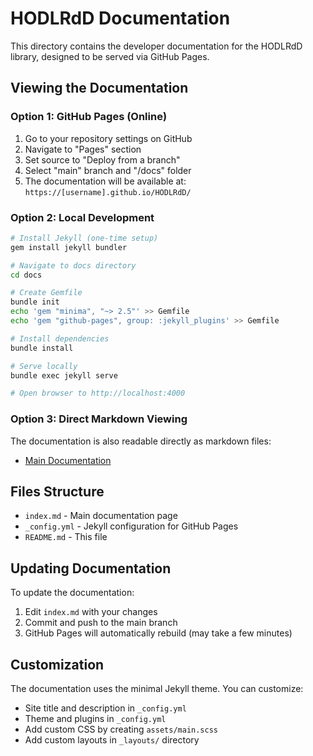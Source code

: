 # HODLRdD Documentation

This directory contains the developer documentation for the HODLRdD library, designed to be served via GitHub Pages.

## Viewing the Documentation

### Option 1: GitHub Pages (Online)
1. Go to your repository settings on GitHub
2. Navigate to "Pages" section
3. Set source to "Deploy from a branch"
4. Select "main" branch and "/docs" folder
5. The documentation will be available at: `https://[username].github.io/HODLRdD/`

### Option 2: Local Development
```bash
# Install Jekyll (one-time setup)
gem install jekyll bundler

# Navigate to docs directory
cd docs

# Create Gemfile
bundle init
echo 'gem "minima", "~> 2.5"' >> Gemfile
echo 'gem "github-pages", group: :jekyll_plugins' >> Gemfile

# Install dependencies
bundle install

# Serve locally
bundle exec jekyll serve

# Open browser to http://localhost:4000
```

### Option 3: Direct Markdown Viewing
The documentation is also readable directly as markdown files:
- [Main Documentation](./index.md)

## Files Structure

- `index.md` - Main documentation page
- `_config.yml` - Jekyll configuration for GitHub Pages
- `README.md` - This file

## Updating Documentation

To update the documentation:
1. Edit `index.md` with your changes
2. Commit and push to the main branch
3. GitHub Pages will automatically rebuild (may take a few minutes)

## Customization

The documentation uses the minimal Jekyll theme. You can customize:
- Site title and description in `_config.yml`
- Theme and plugins in `_config.yml`
- Add custom CSS by creating `assets/main.scss`
- Add custom layouts in `_layouts/` directory